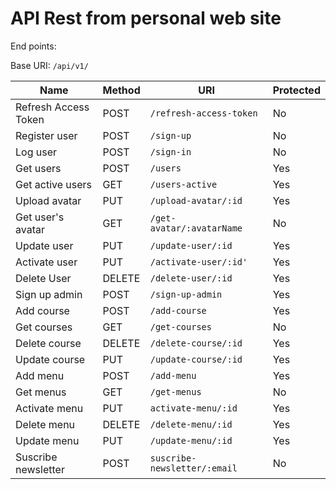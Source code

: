 # API Rest from personal web site

End points:

Base URI: `/api/v1/`

Name | Method | URI | Protected
-------|--------|-----|----------
Refresh Access Token | POST | `/refresh-access-token` | No
Register user | POST | `/sign-up` | No
Log user | POST | `/sign-in` | No
Get users | POST | `/users` | Yes
Get active users | GET | `/users-active` | Yes
Upload avatar | PUT | `/upload-avatar/:id` | Yes
Get user's avatar | GET | `/get-avatar/:avatarName` | No
Update user | PUT | `/update-user/:id` | Yes
Activate user | PUT | `/activate-user/:id'` | Yes
Delete User | DELETE | `/delete-user/:id` | Yes
Sign up admin | POST | `/sign-up-admin` | Yes
Add course | POST | `/add-course` | Yes
Get courses | GET | `/get-courses` | No
Delete course | DELETE | `/delete-course/:id` | Yes
Update course | PUT | `/update-course/:id` | Yes
Add menu | POST | `/add-menu` | Yes
Get menus | GET | `/get-menus` | No
Activate menu | PUT | `activate-menu/:id` | Yes
Delete menu | DELETE | `/delete-menu/:id` | Yes
Update menu | PUT | `/update-menu/:id` | Yes
Suscribe newsletter | POST | `suscribe-newsletter/:email` | No
